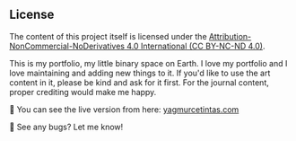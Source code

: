 ## License

The content of this project itself is licensed under the [Attribution-NonCommercial-NoDerivatives 4.0 International (CC BY-NC-ND 4.0)](https://creativecommons.org/licenses/by-nc-nd/4.0/).

This is my portfolio, my little binary space on Earth. I love my portfolio and I love maintaining and adding new things to it. If you'd like to use the art content in it, please be kind and ask for it first. For the journal content, proper crediting would make me happy.

:sunflower: You can see the live version from here: [yagmurcetintas.com](https://yagmurcetintas.com/)

:bug: See any bugs? Let me know!

